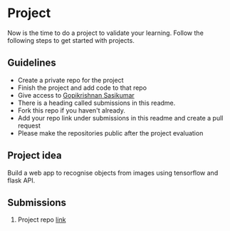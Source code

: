 # Project
Now is the time to do a project to validate your learning. Follow the following steps to get started with projects.

## Guidelines
- Create a private repo for the project 
- Finish the project and add code to that repo
- Give access to [Gopikrishnan Sasikumar](https://github.com/gopikrishnansasikumar)
- There is a heading called submissions in this readme. 
- Fork this repo if you haven't already.
- Add your repo link under submissions in this readme and create a pull request
- Please make the repositories public after the project evaluation

## Project idea
Build a web app to recognise objects from images using tensorflow and flask API.

## Submissions
1. Project repo [link](https://github.com/AbhinavSathyan/Practical_AI_Project)

